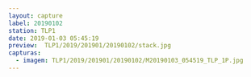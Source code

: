 ```yaml
---
layout: capture
label: 20190102
station: TLP1
date: 2019-01-03 05:45:19
preview:  TLP1/2019/201901/20190102/stack.jpg
capturas:
  - imagem: TLP1/2019/201901/20190102/M20190103_054519_TLP_1P.jpg
---
```

